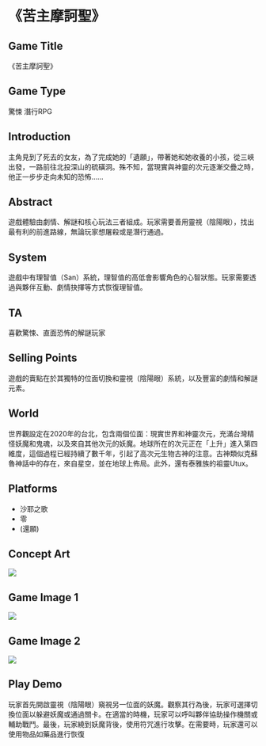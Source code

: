 ---
---

# 《苦主摩訶聖》

## Game Title
《苦主摩訶聖》

## Game Type
驚悚 潛行RPG

## Introduction
主角見到了死去的女友，為了完成她的「遺願」，帶著她和她收養的小孩，從三峽出發，一路前往北投深山的硫磺洞。殊不知，當現實與神靈的次元逐漸交疊之時，他正一步步走向未知的恐怖……

## Abstract
遊戲體驗由劇情、解謎和核心玩法三者組成。玩家需要善用靈視（陰陽眼），找出最有利的前進路線，無論玩家想屠殺或是潛行通過。

## System
遊戲中有理智值（San）系統，理智值的高低會影響角色的心智狀態。玩家需要透過與夥伴互動、劇情抉擇等方式恢復理智值。

## TA
喜歡驚悚、直面恐怖的解謎玩家

## Selling Points
遊戲的賣點在於其獨特的位面切換和靈視（陰陽眼）系統，以及豐富的劇情和解謎元素。

## World
世界觀設定在2020年的台北，包含兩個位面：現實世界和神靈次元，充滿台灣精怪妖魔和鬼魂，以及來自其他次元的妖魔。地球所在的次元正在「上升」進入第四維度，這個過程已經持續了數千年，引起了高次元生物古神的注意。古神類似克蘇魯神話中的存在，來自星空，並在地球上佈局。此外，還有泰雅族的祖靈Utux。

## Platforms
* 沙耶之歌
* 零
* (還願)

## Concept Art
<img src="./origin_reference.png">

## Game Image 1
<img src="./first_shot.png">

## Game Image 2
<img src="./first_shot_edit.png">

## Play Demo
玩家首先開啟靈視（陰陽眼）窺視另一位面的妖魔。觀察其行為後，玩家可選擇切換位面以躲避妖魔或通過關卡。在適當的時機，玩家可以呼叫夥伴協助操作機關或輔助戰鬥。最後，玩家繞到妖魔背後，使用符咒進行攻擊。在需要時，玩家還可以使用物品如藥品進行恢復